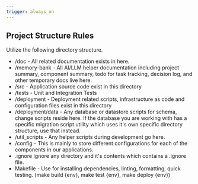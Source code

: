 ```yaml
---
trigger: always_on
---
```


## Project Structure Rules
Utilize the following directory structure.
- /doc - All related documentation exists in here.
- /memory-bank - All AI/LLM helper documentation including project summary, component summary, todo for task tracking, decision log, and other temporary docs live here.
- /src - Application source code exist in this directory
- /tests - Unit and Integration Tests
- /deployment - Deployment related scripts, infrastructure as code and configuration files exist in this directory
- /deployment/data - Any database or datastore scripts for schema, change scripts reside here. If the database you are working with has a specific migration script utility which uses it's own specific directory structure, use that instead.
- /util_scripts - Any helper scripts during development go here. 
- /config - This is mainly to store different configurations for each of the components in our applications.
- .ignore Ignore any directory and it's contents which contains a .ignore file.
- Makefile -  Use for installing dependencies, linting, formatting, quick testing. (make build {env}, make test {env}, make deploy {env})